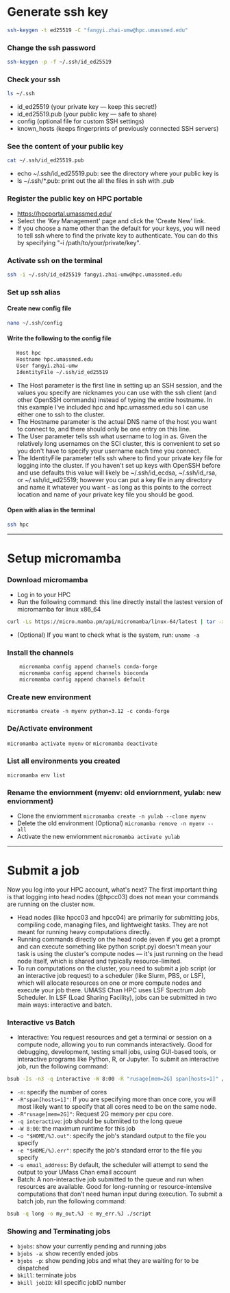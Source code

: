 # Generate ssh key
```bash 
ssh-keygen -t ed25519 -C "fangyi.zhai-umw@hpc.umassmed.edu"
```

### Change the ssh password
```bash 
ssh-keygen -p -f ~/.ssh/id_ed25519
```

### Check your ssh
```bash 
ls ~/.ssh
```
- id_ed25519 (your private key — keep this secret!)
- id_ed25519.pub (your public key — safe to share)
- config (optional file for custom SSH settings)
- known_hosts (keeps fingerprints of previously connected SSH servers)

### See the content of your public key
```bash 
cat ~/.ssh/id_ed25519.pub
```
- echo ~/.ssh/id_ed25519.pub: see the directory where your public key is
- ls ~/.ssh/*.pub: print out the all the files in ssh with .pub
  
### Register the public key on HPC portable
- https://hpcportal.umassmed.edu/
- Select the 'Key Management' page and click the 'Create New' link.
- If you choose a name other than the default for your keys, you will need to tell ssh where to find the private key to authenticate. You can do this by specifying "-i /path/to/your/private/key".

### Activate ssh on the terminal 
``` bash
ssh -i ~/.ssh/id_ed25519 fangyi.zhai-umw@hpc.umassmed.edu
```

### Set up ssh alias
#### Create new config file
```bash
nano ~/.ssh/config
```
#### Write the following to the config file
``` bash
   Host hpc
   Hostname hpc.umassmed.edu
   User fangyi.zhai-umw
   IdentityFile ~/.ssh/id_ed25519
```
- The Host parameter is the first line in setting up an SSH session, and the values you specify are nicknames you can use with the ssh client (and other OpenSSH commands) instead of typing the entire hostname. In this example I've included hpc and hpc.umassmed.edu so I can use either one to ssh to the cluster.
- The Hostname parameter is the actual DNS name of the host you want to connect to, and there should only be one entry on this line.
- The User parameter tells ssh what username to log in as. Given the relatively long usernames on the SCI cluster, this is convenient to set so you don't have to specify your username each time you connect.
- The IdentityFile parameter tells ssh where to find your private key file for logging into the cluster. If you haven't set up keys with OpenSSH before and use defaults this value will likely be ~/.ssh/id_ecdsa, ~/.ssh/id_rsa, or ~/.ssh/id_ed25519; however you can put a key file in any directory and name it whatever you want - as long as this points to the correct location and name of your private key file you should be good.
#### Open with alias in the terminal
``` bash
ssh hpc
```
---
# Setup micromamba
### Download micromamba
- Log in to your HPC
- Run the following command: this line directly install the lastest version of micromamba for linux x86_64
```bash
curl -Ls https://micro.mamba.pm/api/micromamba/linux-64/latest | tar -xvj bin/micromamba
```
- (Optional) If you want to check what is the system, run: ``` uname -a ```
### Install the channels
``` bash
    micromamba config append channels conda-forge
    micromamba config append channels bioconda
    micromamba config append channels default
```
### Create new environment
``` micromamba create -n myenv python=3.12 -c conda-forge ```
### De/Activate environment
``` micromamba activate myenv ```
or
``` micromamba deactivate ```
### List all environments you created
``` micromamba env list ```
### Rename the enviornment (myenv: old enviornment, yulab: new enviornment)
- Clone the enviornment
``` micromamba create -n yulab --clone myenv ```
- Delete the old environment (Optional)
``` micromamba remove -n myenv --all ```
- Activate the new enviornment
``` micromamba activate yulab ```

---
# Submit a job
Now you log into your HPC account, what's next?
The first important thing is that logging into head nodes (@hpcc03) does not mean your commands are running on the cluster now. 
- Head nodes (like hpcc03 and hpcc04) are primarily for submitting jobs, compiling code, managing files, and lightweight tasks. They are not meant for running heavy computations directly.
- Running commands directly on the head node (even if you get a prompt and can execute something like python script.py) doesn't mean your task is using the cluster's compute nodes — it's just running on the head node itself, which is shared and typically resource-limited.
- To run computations on the cluster, you need to submit a job script (or an interactive job request) to a scheduler (like Slurm, PBS, or LSF), which will allocate resources on one or more compute nodes and execute your job there. UMASS Chan HPC uses LSF Spectrum Job Scheduler.
In LSF (Load Sharing Facility), jobs can be submitted in two main ways: interactive and batch.
### Interactive vs Batch
- Interactive: You request resources and get a terminal or session on a compute node, allowing you to run commands interactively. Good for debugging, development, testing small jobs, using GUI-based tools, or interactive programs like Python, R, or Jupyter.
To submit an interactive job, run the following command:
``` bash
bsub -Is -n3 -q interactive -W 8:00 -R "rusage[mem=2G] span[hosts=1]" /bin/bash
```
- ```-n```: specify the number of cores
- ```-R"span[hosts=1]"```: If you are specifying more than once core, you will most likely want to specify that all cores need to be on the same node.
- ```-R"rusage[mem=2G]"```: Request 2G memory per cpu core.
- ```-q interactive```: job should be submiited to the long queue
- ```-W 8:00```: the maximum runtime for this job
- ```-o "$HOME/%J.out"```: specify the job's standard output to the file you specify
- ```-e "$HOME/%J.err"```: specify the job's standard error to the file you specify
- ```-u email_address```: By default, the scheduler will attempt to send the output to your UMass Chan email account
- Batch: A non-interactive job submitted to the queue and run when resources are available. Good for long-running or resource-intensive computations that don’t need human input during execution.
To submit a batch job, run the following command:
``` bash
bsub -q long -o my_out.%J -e my_err.%J ./script
```
### Showing and Terminating jobs
- ```bjobs```: show your currently pending and running jobs
- ```bjobs -a```: show recently ended jobs
- ```bjobs -p```: show pending jobs and what they are waiting for to be dispatched
- ```bkill```: terminate jobs
- ```bkill jobID```: kill specific jobID number
